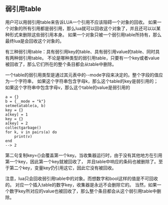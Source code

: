 ## 弱引用table
用户可以用弱引用table来告诉LUA一个引用不应该阻碍一个对象的回收。
如果一个对象的所有引用都是弱引用，那么lua就可以回收这个对象了，并且还可以以某种形式来删除这些弱引用本身。
如果一个对象只被一个弱引用table所持有，那么最终lua是会回收这个对象的。

有三种弱引用table：具有弱引用key的table、具有弱引用value的table、同时具有两种弱引用table。
不论是哪种类型的弱引用table，只要有一个key或者value被回收了，那么它们所在的整个条目都会从table中删除。

一个table的弱引用类型是通过其元表中的--mode字段来决定的。整个字段的值应为一个字符串，
如果这个字符串包含字母k，那么这个table的key是弱引用的；
如果这个字符串中包含字母v，那么这个table的value是弱引用的

    a = {}
    b = {__mode = "k"}
    setmetatable(a, b)
    key = {}
    a[key] = 1
    key = {}
    a[key] = 2
    collectgarbage()
    for k, v in pairs(a) do
        print(v)
    end
    --> 2

第二句复制key={}会覆盖第一个key。当收集器运行时，由于没有其他地方在引用第一个key，因此第一个key就被回收了，
并且table中响应的条码也被删除了。至于第二个key，变量key仍引用这它，因此它没有被回收。

注意，lua只会回收弱引用table中的对象。而想数字和bool这样的值是不可回收的。
对应一个插入table的数字key，收集器是永远不会删除它的。
当然，如果一个数字key所对应的value也被回收了，那么整个条目都会从这个弱引用table中删除。